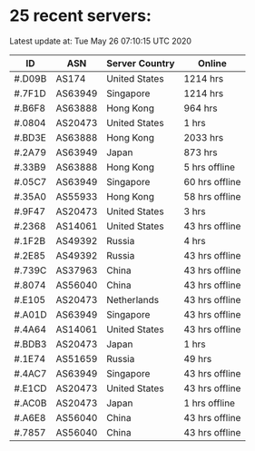 # 25 recent servers:

Latest update at: Tue May 26 07:10:15 UTC 2020

| ID | ASN | Server Country | Online |
| -- | --- | -------------- | ------ |
| #.D09B | AS174 | United States | 1214 hrs |
| #.7F1D | AS63949 | Singapore | 1214 hrs |
| #.B6F8 | AS63888 | Hong Kong | 964 hrs |
| #.0804 | AS20473 | United States | 1 hrs |
| #.BD3E | AS63888 | Hong Kong | 2033 hrs |
| #.2A79 | AS63949 | Japan | 873 hrs |
| #.33B9 | AS63888 | Hong Kong | 5 hrs offline |
| #.05C7 | AS63949 | Singapore | 60 hrs offline |
| #.35A0 | AS55933 | Hong Kong | 58 hrs offline |
| #.9F47 | AS20473 | United States | 3 hrs |
| #.2368 | AS14061 | United States | 43 hrs offline |
| #.1F2B | AS49392 | Russia | 4 hrs |
| #.2E85 | AS49392 | Russia | 43 hrs offline |
| #.739C | AS37963 | China | 43 hrs offline |
| #.8074 | AS56040 | China | 43 hrs offline |
| #.E105 | AS20473 | Netherlands | 43 hrs offline |
| #.A01D | AS63949 | Singapore | 43 hrs offline |
| #.4A64 | AS14061 | United States | 43 hrs offline |
| #.BDB3 | AS20473 | Japan | 1 hrs |
| #.1E74 | AS51659 | Russia | 49 hrs |
| #.4AC7 | AS63949 | Singapore | 43 hrs offline |
| #.E1CD | AS20473 | United States | 43 hrs offline |
| #.AC0B | AS20473 | Japan | 1 hrs offline |
| #.A6E8 | AS56040 | China | 43 hrs offline |
| #.7857 | AS56040 | China | 43 hrs offline |

